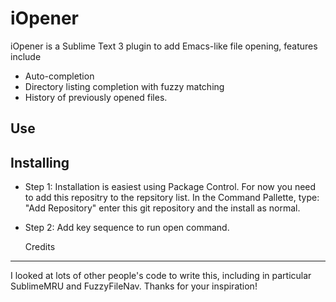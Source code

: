 iOpener
=======

iOpener is a Sublime Text 3 plugin to add Emacs-like file opening, features
include
- Auto-completion 
- Directory listing completion with fuzzy matching 
- History of previously opened files.

Use
---

Installing
----------
- Step 1:
Installation is easiest using Package Control. For now you need to add
this repositry to the repsitory list. In the Command Pallette, 
type: "Add Repository" enter this git repository and the install as normal.

- Step 2:
Add key sequence to run open command.

    Credits
-------
I looked at lots of other people's code to write this, including in particular
SublimeMRU and FuzzyFileNav. Thanks for your inspiration!